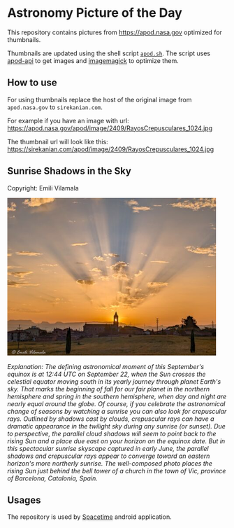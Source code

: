 # Astronomy Picture of the Day

This repository contains pictures from https://apod.nasa.gov optimized for thumbnails.

Thumbnails are updated using the shell script [`apod.sh`](apod.sh). The script
uses [apod-api](https://github.com/nasa/apod-api) to get images and [imagemagick](https://imagemagick.org) to
optimize them.

## How to use

For using thumbnails replace the host of the original image from `apod.nasa.gov` to `sirekanian.com`.

For example if you have an image with url:<br>
https://apod.nasa.gov/apod/image/2409/RayosCrepusculares_1024.jpg

The thumbnail url will look like this:<br>
https://sirekanian.com/apod/image/2409/RayosCrepusculares_1024.jpg

## Sunrise Shadows in the Sky

Copyright: Emili Vilamala

[![the picture of the day][1]][2]

_Explanation: The defining astronomical moment of this September's equinox is at 12:44 UTC on September 22, when the Sun crosses the celestial equator moving south in its yearly journey through planet Earth's sky. That marks the beginning of fall for our fair planet in the northern hemisphere and spring in the southern hemisphere, when day and night are nearly equal around the globe.  Of course, if you celebrate the astronomical change of seasons by watching a sunrise you can also look for crepuscular rays. Outlined by shadows cast by clouds, crepuscular rays can have a dramatic appearance in the twilight sky during any sunrise (or sunset). Due to perspective, the parallel cloud shadows will seem to point back to the rising Sun and a place due east on your horizon on the equinox date. But in this spectacular sunrise skyscape captured in early June, the parallel shadows and crepuscular rays appear to converge toward an eastern horizon's more northerly sunrise.  The well-composed photo places the rising Sun just behind the bell tower of a church in the town of Vic, province of Barcelona, Catalonia, Spain._

## Usages

The repository is used by [Spacetime][3] android application.

[1]: image/2409/RayosCrepusculares_1024.jpg

[2]: https://apod.nasa.gov/apod/image/2409/RayosCrepusculares_1024.jpg

[3]: https://github.com/sirekanian/spacetime
